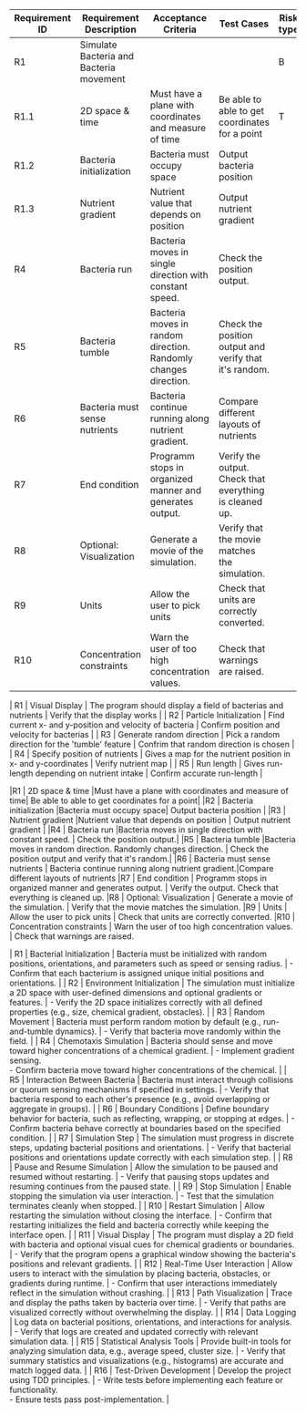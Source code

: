 | Requirement ID | Requirement Description | Acceptance Criteria | Test Cases | Risk type | Risk | Risk Probability | Risk severity | Risk value
|----------------|-------------------------|---------------------|---------------------|---------------------|---------------------|---------------------|---------------------|------------|
|R1| Simulate Bacteria and Bacteria movement | | | B | Not having a program. |  | 5 | 
|R1.1              | 2D space & time         |Must have a plane with coordinates and measure of time| Be able to able to get coordinates for a point| T
|R1.2              | Bacteria initialization |Bacteria must occupy space| Output bacteria position |
|R1.3              | Nutrient gradient       |Nutrient value that depends on position | Output nutrient gradient |
|R4              | Bacteria run  |Bacteria moves in single direction with constant speed. | Check the position output.|
|R5              | Bacteria tumble         |Bacteria moves in random direction. Randomly changes direction. | Check the position output and verify that it's random.|
|R6              | Bacteria must sense nutrients | Bacteria continue running along nutrient gradient.|Compare different layouts of nutrients
|R7              | End condition | Programm stops in organized manner and generates output. | Verify the output. Check that everything is cleaned up.
|R8              | Optional: Visualization | Generate a movie of the simulation. | Verify that the movie matches the simulation.
|R9              | Units                   | Allow the user to pick units | Check that units are correctly converted. 
|R10             | Concentration constraints | Warn the user of too high concentration values. | Check that warnings are raised.


| R1             | Visual Display | The program should display a field of bacterias and nutrients | Verify that the display works               |
| R2             | Particle Initialization | Find current x- and y-position and velocity of bacteria       | Confirm position and velocity for bacterias |
| R3             | Generate random direction | Pick a random direction for the 'tumble' feature              | Confrim that random direction is chosen     |
| R4             | Specify position of nutrients | Gives a map for the nutrient position in x- and y-coordinates | Verify nutrient map                         |
| R5             | Run length | Gives run-length depending on nutrient intake | Confirm accurate run-length                 |

|R1              | 2D space & time         |Must have a plane with coordinates and measure of time| Be able to able to get coordinates for a point|
|R2              | Bacteria initialization |Bacteria must occupy space| Output bacteria position |
|R3              | Nutrient gradient       |Nutrient value that depends on position | Output nutrient gradient |
|R4              | Bacteria run  |Bacteria moves in single direction with constant speed. | Check the position output.|
|R5              | Bacteria tumble         |Bacteria moves in random direction. Randomly changes direction. | Check the position output and verify that it's random.|
|R6              | Bacteria must sense nutrients | Bacteria continue running along nutrient gradient.|Compare different layouts of nutrients
|R7              | End condition | Programm stops in organized manner and generates output. | Verify the output. Check that everything is cleaned up.
|R8              | Optional: Visualization | Generate a movie of the simulation. | Verify that the movie matches the simulation.
|R9              | Units                   | Allow the user to pick units | Check that units are correctly converted. 
|R10             | Concentration constraints | Warn the user of too high concentration values. | Check that warnings are raised.

| R1                  | Bacterial Initialization                  | Bacteria must be initialized with random positions, orientations, and parameters such as speed or sensing radius. | - Confirm that each bacterium is assigned unique initial positions and orientations.                             |
| R2                  | Environment Initialization                  | The simulation must initialize a 2D space with user-defined dimensions and optional gradients or features.    | - Verify the 2D space initializes correctly with all defined properties (e.g., size, chemical gradient, obstacles). |
| R3                  | Random Movement                           | Bacteria must perform random motion by default (e.g., run-and-tumble dynamics).                              | - Verify that bacteria move randomly within the field.                                                           |
| R4                  | Chemotaxis Simulation                     | Bacteria should sense and move toward higher concentrations of a chemical gradient.                          | - Implement gradient sensing. <br /> - Confirm bacteria move toward higher concentrations of the chemical.              |
| R5                  | Interaction Between Bacteria              | Bacteria must interact through collisions or quorum sensing mechanisms if specified in settings.              | - Verify that bacteria respond to each other's presence (e.g., avoid overlapping or aggregate in groups).         |
| R6                  | Boundary Conditions                       | Define boundary behavior for bacteria, such as reflecting, wrapping, or stopping at edges.                   | - Confirm bacteria behave correctly at boundaries based on the specified condition.                               |
| R7                  | Simulation Step                           | The simulation must progress in discrete steps, updating bacterial positions and orientations.                | - Verify that bacterial positions and orientations update correctly with each simulation step.                    |
| R8                 | Pause and Resume Simulation               | Allow the simulation to be paused and resumed without restarting.                                            | - Verify that pausing stops updates and resuming continues from the paused state.                                 |
| R9                 | Stop Simulation                           | Enable stopping the simulation via user interaction.                                                        | - Test that the simulation terminates cleanly when stopped.                                                      |
| R10                 | Restart Simulation                        | Allow restarting the simulation without closing the interface.                                               | - Confirm that restarting initializes the field and bacteria correctly while keeping the interface open.           |
| R11                  | Visual Display                            | The program must display a 2D field with bacteria and optional visual cues for chemical gradients or boundaries. | - Verify that the program opens a graphical window showing the bacteria's positions and relevant gradients.      |
| R12                 | Real-Time User Interaction                  | Allow users to interact with the simulation by placing bacteria, obstacles, or gradients during runtime.       | - Confirm that user interactions immediately reflect in the simulation without crashing.                             |
| R13                 | Path Visualization                          | Trace and display the paths taken by bacteria over time.                                                     | - Verify that paths are visualized correctly without overwhelming the display.                                       |
| R14                | Data Logging                              | Log data on bacterial positions, orientations, and interactions for analysis.                                | - Verify that logs are created and updated correctly with relevant simulation data.                               |
| R15                 | Statistical Analysis Tools                  | Provide built-in tools for analyzing simulation data, e.g., average speed, cluster size.                      | - Verify that summary statistics and visualizations (e.g., histograms) are accurate and match logged data.            |
| R16                 | Test-Driven Development                   | Develop the project using TDD principles.                                                                   | - Write tests before implementing each feature or functionality. <br /> - Ensure tests pass post-implementation.         |